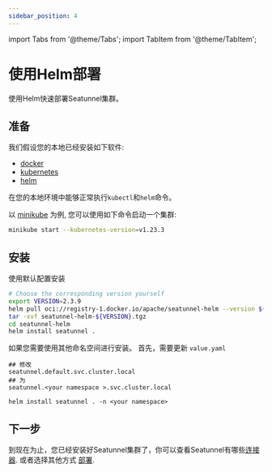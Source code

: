 ```yaml
---
sidebar_position: 4
---
```


import Tabs from '@theme/Tabs';
import TabItem from '@theme/TabItem';

# 使用Helm部署

使用Helm快速部署Seatunnel集群。

## 准备

我们假设您的本地已经安装如下软件:

- [docker](https://docs.docker.com/)
- [kubernetes](https://kubernetes.io/)
- [helm](https://helm.sh/docs/intro/quickstart/)

在您的本地环境中能够正常执行`kubectl`和`helm`命令。
 
以 [minikube](https://minikube.sigs.k8s.io/docs/start/) 为例, 您可以使用如下命令启动一个集群:

```bash
minikube start --kubernetes-version=v1.23.3
```

## 安装

使用默认配置安装
```bash
# Choose the corresponding version yourself
export VERSION=2.3.9
helm pull oci://registry-1.docker.io/apache/seatunnel-helm --version ${VERSION}
tar -xvf seatunnel-helm-${VERSION}.tgz
cd seatunnel-helm
helm install seatunnel .
```

如果您需要使用其他命名空间进行安装。
首先，需要更新 `value.yaml`
```
## 修改
seatunnel.default.svc.cluster.local
## 为
seatunnel.<your namespace >.svc.cluster.local

helm install seatunnel . -n <your namespace>
```

## 下一步
到现在为止，您已经安装好Seatunnel集群了，你可以查看Seatunnel有哪些[连接器](../../connector-v2).
或者选择其他方式 [部署](../../seatunnel-engine/deployment.md).
